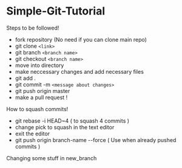 # Simple-Git-Tutorial
Steps to be followed!

* fork repository (No need if you can clone main repo)
* git clone `<link>`
* git branch `<branch name>`
* git checkout `<branch name>` 
* move into directory
* make neccessary changes and add necessary files
* git add .
* git commit -m `<message about changes>`
* git push origin master
* make a pull request !



How to squash commits!
* git rebase -i HEAD~4 ( to squash 4 commits )
* change pick to squash in the text editor
* exit the editor
* git push origin branch-name --force ( Use when already pushed commits )

Changing some stuff in new_branch


